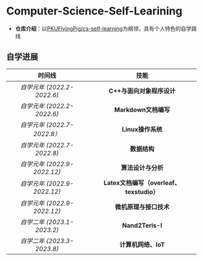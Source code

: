 # Computer-Science-Self-Learining

+ **仓库介绍**：以[PKUFlyingPig/cs-self-learning](https://github.com/PKUFlyingPig/cs-self-learning)为纲领，具有个人特色的自学路线

## 自学进展

|           时间线            |                   技能                   |
| :-------------------------: | :--------------------------------------: |
| *自学元年 (2022.2-2022.6)*  |        **C++与面向对象程序设计**         |
| *自学元年 (2022.2-2022.6)*  |           **Markdown文档编写**           |
| *自学元年 (2022.7-2022.8）* |            **Linux操作系统**             |
| *自学元年 (2022.7-2022.8)*  |               **数据结构**               |
| *自学元年 (2022.9-2022.12)* |            **算法设计与分析**            |
| *自学元年 (2022.9-2022.12)* | **Latex文档编写（overleaf、texstudio）** |
| *自学元年 (2022.9-2022.12)* |          **微机原理与接口技术**          |
| *自学二年 (2023.1-2023.2)*  |             **Nand2Teris-I**             |
| *自学二年 (2023.3-2023.8)*  |           **计算机网络、IoT**            |

 